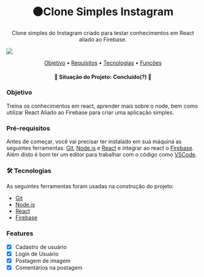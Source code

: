 <h1 align="center">
  🟠Clone Simples Instagram
</h1>
<p align="center">Clone simples do Instagram criado para testar conhecimentos em React aliado ao Firebase.</p>

<img src="https://img.shields.io/static/v1?label=PRs&message=Welcome&color=7153h6&style=for-the-badge&logo=GHOST"/>

<p align="center">
 <a href="#objetivo">Objetivo</a> •
 <a href="#requisitos">Requísitos</a> • 
 <a href="#tecnologias">Tecnologias</a> • 
 <a href="#features">Funções</a> 
</p>

<h4 align="center"> 
	🚧  Situação do Projeto: Concluído(?)  🚧
</h4>

### Objetivo
<p id="objetivo">Treina os conhecimentos em react, aprender mais sobre o node, bem como utilizar React Aliado ao Firebase para criar uma aplicação simples.<p/>

### Pré-requisitos

Antes de começar, você vai precisar ter instalado em sua máquina as seguintes ferramentas:
[Git](https://git-scm.com), [Node.js](https://nodejs.org/en/) e [React](https://pt-br.reactjs.org/) e integrar ao react o [Firebase](https://firebase.google.com/?hl=pt).
<br/>
Além disto é bom ter um editor para trabalhar com o código como [VSCode](https://code.visualstudio.com/).

### 🛠 Tecnologias

<p id="tecnologias">As seguintes ferramentas foram usadas na construção do projeto:</p>

- [Git](https://git-scm.com)
- [Node.js](https://nodejs.org/en/)
- [React](https://pt-br.reactjs.org/)
- [Firebase](https://firebase.google.com/?hl=pt)

### Features

- [x] Cadastro de usuário
- [x] Login de Usuário
- [x] Postagem de imagem
- [x] Comentários na postagem
